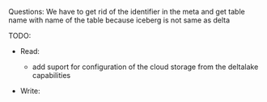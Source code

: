 Questions: 
We have to get rid of the identifier in the meta and get table name with name of the table 
because iceberg is not same as delta 


TODO: 
- Read:
    * add suport for configuration of the cloud storage from the deltalake capabilities 

- Write: